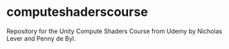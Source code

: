 # computeshaderscourse
Repository for the Unity Compute Shaders Course from Udemy by Nicholas Lever and Penny de Byl.
